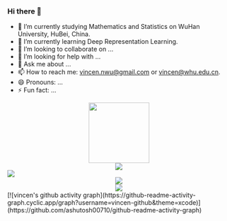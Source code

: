 ### Hi there 👋

- 🔭 I’m currently studying Mathematics and Statistics on WuHan University, HuBei, China.
- 🌱 I’m currently learning Deep Representation Learning.
- 👯 I’m looking to collaborate on ...
- 🤔 I’m looking for help with ...
- 💬 Ask me about ...
- 📫 How to reach me: vincen.nwu@gmail.com or vincen@whu.edu.cn.
- 😄 Pronouns: ...
- ⚡ Fun fact: ...

<a href="https://github.com/vincen-github/github-readme-stats">
<div align="center"> <img height="137px" src="https://github-readme-stats.vercel.app/api?username=vincen-github&hide_title=true&hide_border=true&show_icons=trueline_height=21&text_color=000&icon_color=000&bg_color=0,ea6161,ffc64d,fffc4d,52fa5a&theme=graywhite" /> </div>
</a>

<a href="https://github.com/vincen-github/github-readme-stats">
<div align="center"> <img src="https://github-readme-stats.vercel.app/api/top-langs/?username=vincen-github&hide_title=true&hide_border=true&layout=compact&langs_count=6&text_color=000&icon_color=fff&bg_color=0,52fa5a,4dfcff,c64dff&theme=graywhite" /> </div>
</a>

<div align="left"> <img src="https://github-profile-trophy.vercel.app/?username=vincen-github" /> </div>
<div align="center"> <img src="https://github-readme-stats.vercel.app/api/top-langs/?username=vincen-github&hide_title=true&hide_border=true&layout=compact&langs_count=6&text_color=000&icon_color=fff&bg_color=0,52fa5a,4dfcff,c64dff&theme=graywhite" /> </div>
<div align="center"> <img src="https://activity-graph.herokuapp.com/graph?username=vincen-github&theme=xcode" /> </div>
[![vincen's github activity graph](https://github-readme-activity-graph.cyclic.app/graph?username=vincen-github&theme=xcode)](https://github.com/ashutosh00710/github-readme-activity-graph)
